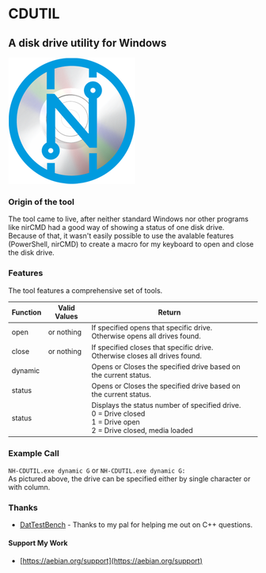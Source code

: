 # CDUTIL
## A disk drive utility for Windows

![CDUTIL LOGO](./media/nh-cdutil.png)

### Origin of the tool
The tool came to live, after neither standard Windows nor other programs like nirCMD had a good way of showing a status of one disk drive. <br>
Because of that, it wasn't easily possible to use the avalable features (PowerShell, nirCMD) to create a macro for my keyboard to open and close the disk drive. 

### Features

The tool features a comprehensive set of tools. 

| **Function** | **Valid Values**          | **Return**                                                                                  |   |
|--------------|---------------------------|---------------------------------------------------------------------------------------------|---|
| open         | <Drive Letter> or nothing | If <Drive Letter> specified opens that specific drive.<br>  Otherwise opens all drives found.   |   
| close        | <Drive Letter> or nothing | If <Drive Letter> specified closes that specific drive.<br>  Otherwise closes all drives found. |   
| dynamic      | <Drive Letter>            | Opens or Closes the specified drive based on the current status.                            |   |
| status       | <Drive Letter>            | Opens or Closes the specified drive based on the current status.                            |   |
| status       | <Drive Letter>            | Displays the status number of specified drive.<br>0 = Drive closed<br>1 = Drive open<br>2 = Drive closed, media loaded | 

### Example Call

``NH-CDUTIL.exe dynamic G`` or ``NH-CDUTIL.exe dynamic G:`` <br>
As pictured above, the drive can be specified either by single character or with column.


### Thanks
- [DatTestBench](https://github.com/DatTestBench) - Thanks to my pal for helping me out on C++ questions. 




#### Support My Work
- [https://aebian.org/support](https://aebian.org/support)
